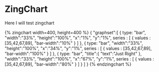 # ZingChart
Here I will test zingchart

{% zingchart width=400, height=400 %}
{
  "graphset":[
{
 	type: "bar",
 	"width":"33%",
 	"height":"100%",
 	"x":"1%",
 	"y":"1%",
	series : [
		{
			values : [35,42,67,89],
			"bar-width":"10%"
		}
	]
},
{
 	type: "bar", 
 	"width":"33%",
 	"height":"100%",
 	"x":"34%",
 	"y":"1%",
	series : [
		{
			values : [35,42,67,89],
			"bar-width":"100%"
		}
	]
},
{
 	type: "bar",
 	"title":{
 	  "text":"Just Right"
 	  },
 	"width":"33%",
 	"height":"100%",
 	"x":"67%",
 	"y":"1%",
	series : [
		{
			values : [35,42,67,89],
			"bar-width":"80%"
		}
	]
}
]
}
{% endzingchart %}
